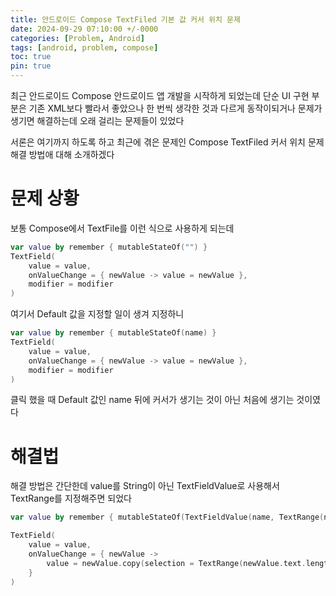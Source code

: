 ```yaml
---
title: 안드로이드 Compose TextFiled 기본 값 커서 위치 문제
date: 2024-09-29 07:10:00 +/-0000
categories: [Problem, Android]
tags: [android, problem, compose]
toc: true
pin: true
---
```


최근 안드로이드 Compose 안드로이드 앱 개발을 시작하게 되었는데 단순 UI 구현 부분은 기존 XML보다 빨라서 좋았으나 한 번씩 생각한 것과 다르게 동작이되거나 문제가 생기면 해결하는데 오래 걸리는 문제들이 있었다

서론은 여기까지 하도록 하고 최근에 겪은 문제인 Compose TextFiled 커서 위치 문제 해결 방법애 대해 소개하겠다

# 문제 상황

보통 Compose에서 TextFile를 이런 식으로 사용하게 되는데

~~~kotlin
var value by remember { mutableStateOf("") }
TextField(
    value = value,
    onValueChange = { newValue -> value = newValue },
    modifier = modifier
)
~~~

여기서 Default 값을 지정할 일이 생겨 지정하니

~~~kotlin
var value by remember { mutableStateOf(name) }
TextField(
    value = value,
    onValueChange = { newValue -> value = newValue },
    modifier = modifier
)
~~~

클릭 했을 때 Default 값인 name 뒤에 커서가 생기는 것이 아닌 처음에 생기는 것이였다

# 해결법

해결 방법은 간단한데 value를 String이 아닌 TextFieldValue로 사용해서 TextRange를 지정해주면 되었다

~~~kotlin
var value by remember { mutableStateOf(TextFieldValue(name, TextRange(name.length))) }

TextField(
    value = value,
    onValueChange = { newValue ->
        value = newValue.copy(selection = TextRange(newValue.text.length))
    }
)
~~~